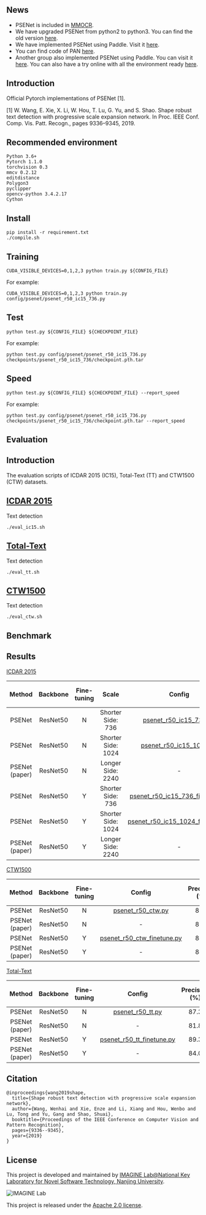 ## News
- PSENet is included in [MMOCR](https://github.com/open-mmlab/mmocr).
- We have upgraded PSENet from python2 to python3. You can find the old version [here](https://github.com/whai362/PSENet/tree/python2).
- We have implemented PSENet using Paddle. Visit it [here](https://github.com/RoseSakurai/PSENet_paddle).
- You can find code of PAN [here](https://github.com/whai362/pan_pp.pytorch).
- Another group also implemented PSENet using Paddle. You can visit it [here](https://github.com/PaddleEdu/OCR-models-PaddlePaddle/tree/main/PSENet). You can also have a try online with all the environment ready [here](https://aistudio.baidu.com/aistudio/projectdetail/1945560).

## Introduction
Official Pytorch implementations of PSENet [1].

[1] W. Wang, E. Xie, X. Li, W. Hou, T. Lu, G. Yu, and S. Shao. Shape robust text detection with progressive scale expansion network. In Proc. IEEE Conf. Comp. Vis. Patt. Recogn., pages 9336–9345, 2019.<br>


## Recommended environment
```
Python 3.6+
Pytorch 1.1.0
torchvision 0.3
mmcv 0.2.12
editdistance
Polygon3
pyclipper
opencv-python 3.4.2.17
Cython
```

## Install
```shell script
pip install -r requirement.txt
./compile.sh
```

## Training
```shell script
CUDA_VISIBLE_DEVICES=0,1,2,3 python train.py ${CONFIG_FILE}
```
For example:
```shell script
CUDA_VISIBLE_DEVICES=0,1,2,3 python train.py config/psenet/psenet_r50_ic15_736.py
```

## Test
```
python test.py ${CONFIG_FILE} ${CHECKPOINT_FILE}
```
For example:
```shell script
python test.py config/psenet/psenet_r50_ic15_736.py checkpoints/psenet_r50_ic15_736/checkpoint.pth.tar
```

## Speed
```shell script
python test.py ${CONFIG_FILE} ${CHECKPOINT_FILE} --report_speed
```
For example:
```shell script
python test.py config/psenet/psenet_r50_ic15_736.py checkpoints/psenet_r50_ic15_736/checkpoint.pth.tar --report_speed
```

## Evaluation
## Introduction
The evaluation scripts of ICDAR 2015 (IC15), Total-Text (TT) and CTW1500 (CTW) datasets.
## [ICDAR 2015](https://rrc.cvc.uab.es/?ch=4)
Text detection
```shell script
./eval_ic15.sh
```


## [Total-Text](https://github.com/cs-chan/Total-Text-Dataset)
Text detection
```shell script
./eval_tt.sh
```

## [CTW1500](https://github.com/Yuliang-Liu/Curve-Text-Detector)
Text detection
```shell script
./eval_ctw.sh
```

## Benchmark 
## Results 

[ICDAR 2015](https://rrc.cvc.uab.es/?ch=4)

| Method | Backbone | Fine-tuning | Scale | Config | Precision (%) | Recall (%) | F-measure (%) | Model |
| :-: | :-: | :-: | :-: | :-: | :-: | :-: | :-: | :-: |
| PSENet | ResNet50 | N | Shorter Side: 736 | [psenet_r50_ic15_736.py](https://github.com/whai362/PSENet/blob/python3/config/psenet/psenet_r50_ic15_736.py) | 83.6 | 74.0 | 78.5 | [Releases](https://github.com/whai362/PSENet/releases/download/checkpoint/psenet_r50_ic15_736.pth.tar) |
| PSENet | ResNet50 | N | Shorter Side: 1024 | [psenet_r50_ic15_1024.py](https://github.com/whai362/PSENet/blob/python3/config/psenet/psenet_r50_ic15_1024.py) | 84.4 | 76.3 | 80.2 | [Releases](https://github.com/whai362/PSENet/releases/download/checkpoint/psenet_r50_ic15_1024.pth.tar) |
| PSENet (paper) | ResNet50 | N | Longer Side: 2240 | - | 81.5 | 79.7 | 80.6 | - | 
| PSENet | ResNet50 | Y | Shorter Side: 736 | [psenet_r50_ic15_736_finetune.py](https://github.com/whai362/PSENet/blob/python3/config/psenet/psenet_r50_ic15_736_finetune.py) | 85.3 | 76.8 | 80.9 | [Releases](https://github.com/whai362/PSENet/releases/download/checkpoint/psenet_r50_ic15_736_finetune.pth.tar) |
| PSENet | ResNet50 | Y | Shorter Side: 1024 | [psenet_r50_ic15_1024_finetune.py](https://github.com/whai362/PSENet/blob/python3/config/psenet/psenet_r50_ic15_1024_finetune.py) | 86.2 | 79.4 | 82.7 | [Releases](https://github.com/whai362/PSENet/releases/download/checkpoint/psenet_r50_ic15_1024_finetune.pth.tar) |
| PSENet (paper) | ResNet50 | Y | Longer Side: 2240 | - | 86.9 | 84.5 | 85.7 | - | 

[CTW1500](https://github.com/Yuliang-Liu/Curve-Text-Detector)

| Method | Backbone | Fine-tuning | Config | Precision (%) | Recall (%) | F-measure (%) | Model |
| :-: | :-: | :-: | :-: | :-: | :-: | :-: | :-: |
| PSENet | ResNet50 | N | [psenet_r50_ctw.py](https://github.com/whai362/PSENet/blob/python3/config/psenet/psenet_r50_ctw.py) | 82.6 | 76.4 | 79.4 | [Releases](https://github.com/whai362/PSENet/releases/download/checkpoint/psenet_r50_ctw.pth.tar) |
| PSENet (paper) | ResNet50 | N | - | 80.6 | 75.6 | 78 | - | 
| PSENet | ResNet50 | Y | [psenet_r50_ctw_finetune.py](https://github.com/whai362/PSENet/blob/python3/config/psenet/psenet_r50_ctw_finetune.py) | 84.5 | 79.2 | 81.8 | [Releases](https://github.com/whai362/PSENet/releases/download/checkpoint/psenet_r50_ctw_finetune.pth.tar) |
| PSENet (paper) | ResNet50 | Y | - | 84.8 | 79.7 | 82.2 | - | 

[Total-Text](https://github.com/cs-chan/Total-Text-Dataset)

| Method | Backbone | Fine-tuning | Config | Precision (%) | Recall (%) | F-measure (%) | Model |
| :-: | :-: | :-: | :-: | :-: | :-: | :-: | :-: |
| PSENet | ResNet50 | N | [psenet_r50_tt.py](https://github.com/whai362/PSENet/blob/python3/config/psenet/psenet_r50_tt.py) | 87.3 | 77.9 | 82.3 | [Releases](https://github.com/whai362/PSENet/releases/download/checkpoint/psenet_r50_tt.pth.tar) |
| PSENet (paper) | ResNet50 | N | - | 81.8 | 75.1 | 78.3 | - | 
| PSENet | ResNet50 | Y | [psenet_r50_tt_finetune.py](https://github.com/whai362/PSENet/blob/python3/config/psenet/psenet_r50_tt_finetune.py) | 89.3 | 79.6 | 84.2 | [Releases](https://github.com/whai362/PSENet/releases/download/checkpoint/psenet_r50_tt_finetune.pth.tar) |
| PSENet (paper) | ResNet50 | Y | - | 84.0 | 78.0 | 80.9 | - | 

## Citation
```
@inproceedings{wang2019shape,
  title={Shape robust text detection with progressive scale expansion network},
  author={Wang, Wenhai and Xie, Enze and Li, Xiang and Hou, Wenbo and Lu, Tong and Yu, Gang and Shao, Shuai},
  booktitle={Proceedings of the IEEE Conference on Computer Vision and Pattern Recognition},
  pages={9336--9345},
  year={2019}
}
```

## License
This project is developed and maintained by [IMAGINE Lab@National Key Laboratory for Novel Software Technology, Nanjing University](https://cs.nju.edu.cn/lutong/ImagineLab.html).

<img src="logo.jpg" alt="IMAGINE Lab">

This project is released under the [Apache 2.0 license](https://github.com/whai362/pan_pp.pytorch/blob/master/LICENSE).
